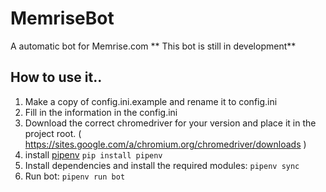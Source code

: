 # MemriseBot
A automatic bot for Memrise.com
** This bot is still in development**

## How to use it.. 
1. Make a copy of config.ini.example and rename it to config.ini
2. Fill in the information in the config.ini
3. Download the correct chromedriver for your version and place it in the project root. ( https://sites.google.com/a/chromium.org/chromedriver/downloads )
4. install [pipenv](https://pypi.org/project/pipenv/) `pip install pipenv`
5. Install dependencies and install the required modules: `pipenv sync`
6. Run bot: `pipenv run bot`

